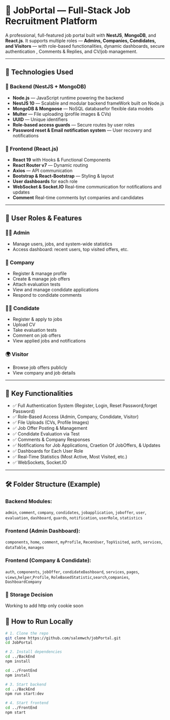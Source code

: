 # 💼 JobPortal — Full-Stack Job Recruitment Platform

A professional, full-featured job portal built with **NestJS**, **MongoDB**, and **React.js**. It supports multiple roles — **Admins, Companies, Condidates, and Visitors** — with role-based functionalities, dynamic dashboards, secure authentication , Comments & Replies, and CV/job management.

---

## 🚀 Technologies Used

### 🔧 Backend (NestJS + MongoDB)
- **Node.js** — JavaScript runtime powering the backend
- **NestJS 10** — Scalable and modular backend frameWork built on Node.js
- **MongoDB & Mongoose** — NoSQL databasefor flexible data models
- **Multer** — File uploading (profile images & CVs)
- **UUID** — Unique identifiers
- **Role-based access guards** — Secure routes by user roles
- **Password reset & Email notification system** — User recovery and notifications

### 🎨 Frontend (React.js)
- **React 19** with Hooks & Functional Components
- **React Router v7** — Dynamic routing
- **Axios** — API communication
- **Bootstrap & React-Bootstrap** — Styling & layout
- **User dashboards** for each role
- **WebSocket & Socket.IO** Real-time communication for notifications and updates
- **Comment** Real-time comments byt companies and candidates


---

## 👥 User Roles & Features

### 🧑‍💼 Admin
- Manage users, jobs, and system-wide statistics
- Access dashboard: recent users, top visited offers, etc.

### 🏢 Company
- Register & manage profile
- Create & manage job offers
- Attach evaluation tests
- View and manage condidate applications
- Respond to condidate comments

### 🧑‍🎓 Condidate
- Register & apply to jobs
- Upload CV
- Take evaluation tests
- Comment on job offers
- View applied jobs and notifications

### 🌍 Visitor
- Browse job offers publicly
- View company and job details

---

## 🧠 Key Functionalities

- ✅ Full Authentication System (Register, Login, Reset Password,forget Password)
- ✅ Role-Based Access (Admin, Company, Condidate, Visitor)
- ✅ File Uploads (CVs, Profile Images)
- ✅ Job Offer Posting & Management
- ✅ Condidate Evaluation via Test
- ✅ Comments & Company Responses
- ✅ Notifications for Job Applications, Craetion Of JobOffers,  & Updates
- ✅ Dashboards for Each User Role
- ✅ Real-Time Statistics (Most Active, Most Visited, etc.)
- ✅ WebSockets, Socket.IO 


---

## 🛠 Folder Structure (Example)

### Backend Modules:
`admin`, `comment`, `company`, `condidates`, `jobapplication`, `joboffer`, `user`, `evaluation`, `dashboard`, `guards`, `notification`, `userRole`, `statistics`

### Frontend (Admin Dashboard):
`components`, `home`, `comment`, `myProfile`, `RecenUser`, `TopVisited`, `auth`, `services`, `dataTable`, `manages`

### Frontend (Company & Condidate):
`auth`, `components`, `jobOffer`, `condidateDashboard`, `services`, `pages`, `views`,`helper`,`Profile`, `RoleBasedStatistic`,`search`,`companies`, `DashboardCompany`

### 🔐 Storage Decision

Working to add http only cookie soon


## 🏁 How to Run Locally

```bash
# 1. Clone the repo
git clone https://github.com/salemwch/jobPortal.git
cd JobPortal

# 2. Install dependencies
cd ../BackEnd
npm install

cd ../FrontEnd
npm install

# 3. Start backend
cd ../BackEnd
npm run start:dev

# 4. Start frontend
cd ../FrontEnd
npm start
